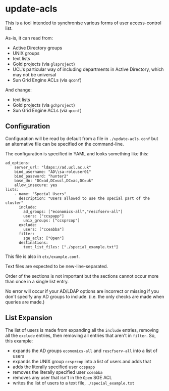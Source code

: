 # update-acls

This is a tool intended to synchronise various forms of user access-control list.

As-is, it can read from:

 - Active Directory groups
 - UNIX groups
 - text lists
 - Gold projects (via `glsproject`)
 - UCL's particular way of including departments in Active Directory, which may not be universal
 - Sun Grid Engine ACLs (via `qconf`)

And change:

 - text lists
 - Gold projects (via `gchproject`)
 - Sun Grid Engine ACLs (via `qconf`)

## Configuration

Configuration will be read by default from a file in `./update-acls.conf` but an alternative file can
be specified on the command-line.

The configuration is specified in YAML and looks something like this:

```
ad_options:
    server_url: "ldaps://ad.ucl.ac.uk"
    bind_username: "AD\\sa-roleuser01"
    bind_password: "hunter2"
    base_dn: "DC=ad,DC=ucl,DC=ac,DC=uk"
    allow_insecure: yes
lists:
    - name: "Special Users"
      description: "Users allowed to use the special part of the cluster"
      include:
        ad_groups: ["economics-all","rescfserv-all"]
        users: ["ccspapp"]
        unix_groups: ["ccsprcop"]
      exclude:
        users: ["cceabba"]
      filter:
        sge_acls: ["Open"]
      destinations:
        text_list_files: ["./special_example.txt"]
```

This file is also in `etc/example.conf`.

Text files are expected to be new-line-separated.

Order of the sections is not important but the sections cannot occur more than once in a single list entry.

No error will occur if your AD/LDAP options are incorrect or missing if you don't specify any AD groups to include. (i.e. the only checks are made when queries are made.)

## List Expansion

The list of users is made from expanding all the `include` entries, removing all the `exclude` entries, then removing all entries that aren't in `filter`. 
So, this example:

 - expands the AD groups `economics-all` and `rescfserv-all` into a list of users
 - expands the UNIX group `ccsprcop` into a list of users and adds that
 - adds the literally specified user `ccspapp`
 - removes the literally specified user `cceabba`
 - removes any user that isn't in the `Open` SGE ACL
 - writes the list of users to a text file, `./special_example.txt`

